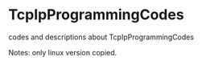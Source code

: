 # TcpIpProgrammingCodes
codes and descriptions about TcpIpProgrammingCodes

Notes: only linux version copied.
